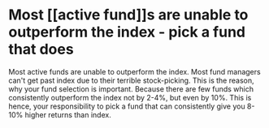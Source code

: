 # Most [[active fund]]s are unable to outperform the index - pick a fund that does

Most active funds are unable to outperform the index. Most fund managers can't get past index due to their terrible stock-picking. This is the reason, why your fund selection is important. Because there are few funds which consistently outperform the index not by 2-4%, but even by 10%. This is hence, your responsibility to pick a fund that can consistently give you 8-10% higher returns than index.